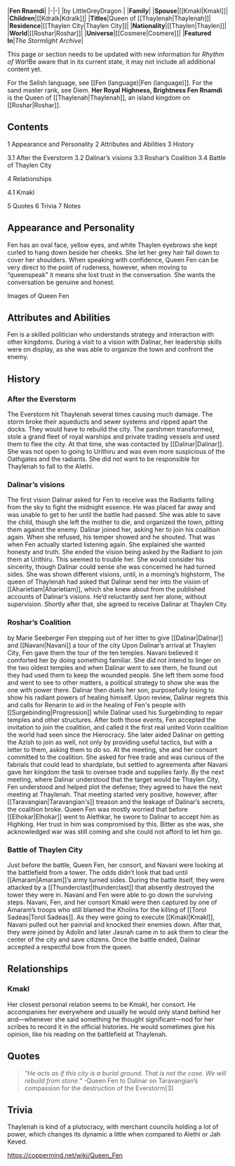 |**Fen Rnamdi**|
|-|-|
|by  LittleGreyDragon |
|**Family**|
|**Spouse**|[[Kmakl\|Kmakl]]|
|**Children**|[[Kdralk\|Kdralk]]|
|**Titles**|Queen of [[Thaylenah\|Thaylenah]]|
|**Residence**|[[Thaylen City\|Thaylen City]]|
|**Nationality**|[[Thaylen\|Thaylen]]|
|**World**|[[Roshar\|Roshar]]|
|**Universe**|[[Cosmere\|Cosmere]]|
|**Featured In**|*The Stormlight Archive*|

This page or section needs to be updated with new information for *Rhythm of War*!Be aware that in its current state, it may not include all additional content yet.

For the Selish language, see [[Fen (language)\|Fen (language)]].
For the sand master rank, see Diem.
**Her Royal Highness, Brightness Fen Rnamdi** is the Queen of [[Thaylenah\|Thaylenah]], an island kingdom on [[Roshar\|Roshar]].

## Contents

1 Appearance and Personality
2 Attributes and Abilities
3 History

3.1 After the Everstorm
3.2 Dalinar’s visions
3.3 Roshar’s Coalition
3.4 Battle of Thaylen City


4 Relationships

4.1 Kmakl


5 Quotes
6 Trivia
7 Notes


## Appearance and Personality
Fen has an oval face, yellow eyes, and white Thaylen eyebrows she kept curled to hang down beside her cheeks. She let her grey hair fall down to cover her shoulders.
When speaking with confidence, Queen Fen can be very direct to the point of rudeness, however, when moving to “queenspeak” it means she lost trust in the conversation. She wants the conversation be genuine and honest.


Images of Queen Fen

























## Attributes and Abilities
Fen is a skilled politician who understands strategy and interaction with other kingdoms. During a visit to a vision with Dalinar, her leadership skills were on display, as she was able to organize the town and confront the enemy.

## History
### After the Everstorm
The Everstorm hit Thaylenah several times causing much damage. The storm broke their aqueducts and sewer systems and ripped apart the docks. They would have to rebuild the city. The parshmen transformed, stole a grand fleet of royal warships and private trading vessels and used them to flee the city.
At that time, she was contacted by [[Dalinar\|Dalinar]]. She was not open to going to Urithiru and was even more suspicious of the Oathgates and the radiants. She did not want to be responsible for Thaylenah to fall to the Alethi.

### Dalinar’s visions
The first vision Dalinar asked for Fen to receive was the Radiants falling from the sky to fight the midnight essence. He was placed far away and was unable to get to her until the battle had passed. She was able to save the child, though she left the mother to die, and organized the town, pitting them against the enemy. Dalinar joined her, asking her to join his coalition again. When she refused, his temper showed and he shouted. That was when Fen actually started listening again. She explained she wanted honesty and truth. She ended the vision being asked by the Radiant to join them at Urithiru. This seemed to trouble her. She would consider his sincerity, though Dalinar could sense she was concerned he had turned sides.
She was shown different visions, until, in a morning’s highstorm, The queen of Thaylenah had asked that Dalinar send her into the vision of [[Aharietiam\|Aharietiam]], which she knew about from the published accounts of Dalinar’s visions. He’d reluctantly sent her alone, without supervision. Shortly after that, she agreed to receive Dalinar at Thaylen City.

### Roshar’s Coalition
 by  Marie Seeberger  Fen stepping out of her litter to give [[Dalinar\|Dalinar]] and [[Navani\|Navani]] a tour of the city
Upon Dalinar’s arrival at Thaylen City, Fen gave them the tour of the ten temples. Navani believed it comforted her by doing something familiar. She did not intend to linger on the two oldest temples and when Dalinar went to see them, he found out they had used them to keep the wounded people. She left them some food and went to see to other matters, a political strategy to show she was the one with power there. Dalinar then duels her son, purposefully losing to show his radiant powers of healing himself. Upon review, Dalinar regrets this and calls for Renarin to aid in the healing of Fen's people with [[Surgebinding\|Progression]] while Dalinar used his Surgebinding to repair temples and other structures. After both those events, Fen accepted the invitation to join the coalition, and called it the first real united Vorin coalition the world had seen since the Hierocracy.
She later aided Dalinar on getting the Azish to join as well, not only by providing useful tactics, but with a letter to them, asking them to do so.
At the meeting, she and her consort committed to the coalition. She asked for free trade and was curious of the fabrials that could lead to shardplate, but settled to agreements after Navani gave her kingdom the task to oversee trade and supplies fairly. By the next meeting, where Dalinar understood that the target would be Thaylen City, Fen understood and helped plot the defense; they agreed to have the next meeting at Thaylenah.
That meeting started very positive, however, after [[Taravangian\|Taravangian's]] treason and the leakage of Dalinar’s secrets, the coalition broke. Queen Fen was mostly worried that before [[Elhokar\|Elhokar]] went to Alethkar, he swore to Dalinar to accept him as Highking. Her trust in him was compromised by this. Bitter as she was, she acknowledged war was still coming and she could not afford to let him go.

### Battle of Thaylen City
Just before the battle, Queen Fen, her consort, and Navani were looking at the battlefield from a tower. The odds didn’t look that bad until [[Amaram\|Amaram]]’s army turned sides. During the battle itself, they were attacked by a [[Thunderclast\|thunderclast]] that absently destroyed the tower they were in. Navani and Fen were able to go down the surviving steps.
Navani, Fen, and her consort Kmakl were then captured by one of Amaram’s troops who still blamed the Kholins for the killing of [[Torol Sadeas\|Torol Sadeas]]. As they were going to execute [[Kmakl\|Kmakl]], Navani pulled out her painrial and knocked their enemies down.
After that, they were joined by Adolin and later Jasnah came in to ask them to clear the center of the city and save citizens. Once the battle ended, Dalinar accepted a respectful bow from the queen.

## Relationships
### Kmakl
Her closest personal relation seems to be Kmakl, her consort. He accompanies her everywhere and usually he would only stand behind her and—whenever she said something he thought significant—nod for her scribes to record it in the official histories. He would sometimes give his opinion, like his reading on the battlefield at Thaylenah.

## Quotes
>“*He acts as if this city is a burial ground. That is not the case. We will rebuild from stone.*”
\-Queen Fen to Dalinar on Taravangian’s compassion for the destruction of the Everstorm[3]


## Trivia
Thaylenah is kind of a plutocracy, with merchant councils holding a lot of power, which changes its dynamic a little when compared to Alethi or Jah Keved.


https://coppermind.net/wiki/Queen_Fen